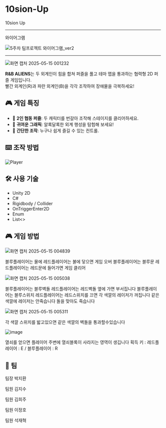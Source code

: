 # 10sion-Up
10sion Up




--------------------------------------------------------------

와이어그램

![5주차 팀프로젝트 와이어그램_ver2](https://github.com/user-attachments/assets/87c2241f-8728-4da1-9125-ba7e99a02b8b)


------------------------------------------------------------



![화면 캡처 2025-05-15 001232](https://github.com/user-attachments/assets/6b493cd8-68f0-4d84-b746-a52514215657)

**R&B ALIENS**는 두 외계인이 힘을 합쳐 퍼즐을 풀고 테마 맵을 통과하는 협력형 2D 퍼즐 게임입니다.  
빨간 외계인(R)과 파란 외계인(B)을 각각 조작하여 장애물을 극복하세요!

## 🎮 게임 특징

- 🧠 **2인 협동 퍼즐**: 두 캐릭터를 번갈아 조작해 스테이지를 클리어하세요.
- 🌈 **귀여운 그래픽**: 알록달록한 외계 행성을 탐험해 보세요!
- 🎯 **간단한 조작**: 누구나 쉽게 즐길 수 있는 컨트롤.


## ⌨️ 조작 방법

![Player](https://github.com/user-attachments/assets/14620577-3264-4f39-a386-2bbc4fb8331b)

## 🛠️ 사용 기술

- Unity 2D
- C#
- Rigidbody / Collider
- OnTriggerEnter2D
- Enum
- List<>

## 🎮 게임 방법

![화면 캡처 2025-05-15 004839](https://github.com/user-attachments/assets/282bf0ce-85e6-4575-9c2f-40d2f068836e)

블루플레이어는 물에 레드플레이어는 불에 닿으면 게임 오버
블루플레이어는 블루문 레드플레이어는 레드문에 들어가면 게임 클리어

![화면 캡처 2025-05-15 005038](https://github.com/user-attachments/assets/bc97cc39-1110-4227-b9a9-b037c957fc70)

블루플레이어는 블루벽돌 레드플레이어는 레드벽돌 옆에 가면 부서집니다
블루플레이어는 블루스위치 레드플레이어는 레드스위치를 끄면 각 색깔의 레이저가 꺼집니다
같은색깔에 레이저는 안죽습니다 돌을 맞아도 죽습니다

![화면 캡처 2025-05-15 005311](https://github.com/user-attachments/assets/43587d01-f6f6-4d64-a36b-e9fbf2048abc)

각 색깔 스위치를 밟고있으면 같은 색깔의 벽돌을 통과할수있습니다

![image](https://github.com/user-attachments/assets/2fe68501-ffdb-4684-8b48-97a4d50ce883)

열쇠를 얻으면 플레이어 주변에 열쇠블록이 사라지는 영역이 생깁니다
획득 키  :  레드플레이어 : E / 블루플레이어 : R

## 🧑 팀

팀장 박지환

팀원 김지수

팀원 김희주

팀원 이정호

팀원 석재혁

